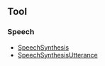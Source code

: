 

## Tool
### Speech
- [SpeechSynthesis](https://developer.mozilla.org/en-US/docs/Web/API/SpeechSynthesis)
- [SpeechSynthesisUtterance](https://developer.mozilla.org/en-US/docs/Web/API/SpeechSynthesisUtterance)

<!--stackedit_data:
eyJoaXN0b3J5IjpbMTY2MzU2ODgxM119
-->